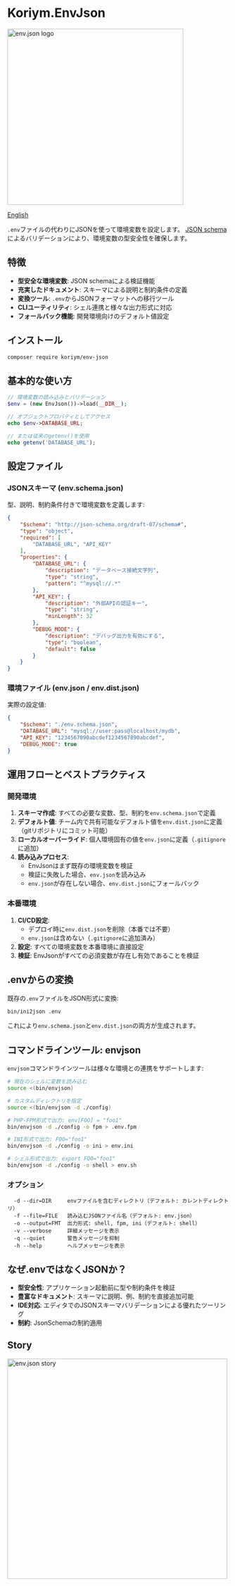 # Koriym.EnvJson

<img src="https://koriym.github.io/Koriym.EnvJson/images/envjson.jpg" width="400px" alt="env.json logo">

[English](./README.md)

`.env`ファイルの代わりにJSONを使って環境変数を設定します。
[JSON schema](https://json-schema.org/)によるバリデーションにより、環境変数の型安全性を確保します。

## 特徴

- **型安全な環境変数**: JSON schemaによる検証機能
- **充実したドキュメント**: スキーマによる説明と制約条件の定義
- **変換ツール**: `.env`からJSONフォーマットへの移行ツール
- **CLIユーティリティ**: シェル連携と様々な出力形式に対応
- **フォールバック機能**: 開発環境向けのデフォルト値設定

## インストール

```bash
composer require koriym/env-json
```

## 基本的な使い方

```php
// 環境変数の読み込みとバリデーション
$env = (new EnvJson())->load(__DIR__);

// オブジェクトプロパティとしてアクセス
echo $env->DATABASE_URL;

// または従来のgetenv()を使用
echo getenv('DATABASE_URL');
```

## 設定ファイル

### JSONスキーマ (env.schema.json)

型、説明、制約条件付きで環境変数を定義します:

```json
{
    "$schema": "http://json-schema.org/draft-07/schema#",
    "type": "object",
    "required": [
        "DATABASE_URL", "API_KEY"
    ],
    "properties": {
        "DATABASE_URL": {
            "description": "データベース接続文字列",
            "type": "string",
            "pattern": "^mysql://.*"
        },
        "API_KEY": {
            "description": "外部APIの認証キー",
            "type": "string",
            "minLength": 32
        },
        "DEBUG_MODE": {
            "description": "デバッグ出力を有効にする",
            "type": "boolean",
            "default": false
        }
    }
}
```

### 環境ファイル (env.json / env.dist.json)

実際の設定値:

```json
{
    "$schema": "./env.schema.json",
    "DATABASE_URL": "mysql://user:pass@localhost/mydb",
    "API_KEY": "1234567890abcdef1234567890abcdef",
    "DEBUG_MODE": true
}
```

## 運用フローとベストプラクティス

### 開発環境

1. **スキーマ作成**: すべての必要な変数、型、制約を`env.schema.json`で定義
2. **デフォルト値**: チーム内で共有可能なデフォルト値を`env.dist.json`に定義（gitリポジトリにコミット可能）
3. **ローカルオーバーライド**: 個人環境固有の値を`env.json`に定義（`.gitignore`に追加）
4. **読み込みプロセス**:
    - EnvJsonはまず既存の環境変数を検証
    - 検証に失敗した場合、`env.json`を読み込み
    - `env.json`が存在しない場合、`env.dist.json`にフォールバック

### 本番環境

1. **CI/CD設定**:
    - デプロイ時に`env.dist.json`を削除（本番では不要）
    - `env.json`は含めない（`.gitignore`に追加済み）
2. **設定**: すべての環境変数を本番環境に直接設定
3. **検証**: EnvJsonがすべての必須変数が存在し有効であることを検証

## .envからの変換

既存の`.env`ファイルをJSON形式に変換:

```bash
bin/ini2json .env
```

これにより`env.schema.json`と`env.dist.json`の両方が生成されます。

## コマンドラインツール: envjson

`envjson`コマンドラインツールは様々な環境との連携をサポートします:

```bash
# 現在のシェルに変数を読み込む
source <(bin/envjson)

# カスタムディレクトリを指定
source <(bin/envjson -d ./config)

# PHP-FPM形式で出力: env[FOO] = "foo1"
bin/envjson -d ./config -o fpm > .env.fpm

# INI形式で出力: FOO="foo1"
bin/envjson -d ./config -o ini > env.ini

# シェル形式で出力: export FOO="foo1"
bin/envjson -d ./config -o shell > env.sh
```

### オプション

```
  -d --dir=DIR     envファイルを含むディレクトリ（デフォルト: カレントディレクトリ）
  -f --file=FILE   読み込むJSONファイル名（デフォルト: env.json）
  -o --output=FMT  出力形式: shell, fpm, ini（デフォルト: shell）
  -v --verbose     詳細メッセージを表示
  -q --quiet       警告メッセージを抑制
  -h --help        ヘルプメッセージを表示
```

## なぜ.envではなくJSONか？

- **型安全性**: アプリケーション起動前に型や制約条件を検証
- **豊富なドキュメント**: スキーマに説明、例、制約を直接追加可能
- **IDE対応**: エディタでのJSONスキーマバリデーションによる優れたツーリング
- **制約**: JsonSchemaの制約適用

## Story

<img src="https://koriym.github.io/Koriym.EnvJson/images/story/ja4.jpg" width="500px" alt="env.json story">

